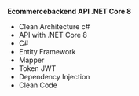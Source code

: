 **Ecommercebackend API .NET Core 8**

- Clean Architecture c#
- API with .NET Core 8
- C#
- Entity Framework
- Mapper
- Token JWT
- Dependency Injection
- Clean Code
